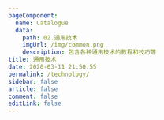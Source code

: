 ```yaml
---
pageComponent:
  name: Catalogue
  data:
    path: 02.通用技术
    imgUrl: /img/common.png
    description: 包含各种通用技术的教程和技巧等
title: 通用技术
date: 2020-03-11 21:50:55
permalink: /technology/
sidebar: false
article: false
comment: false
editLink: false
---
```

